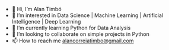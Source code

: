 - 👋 Hi, I’m Alan Timbó
- 👀 I’m interested in Data Science | Machine Learning | Artificial Intelligence | Deep Learning
- 🌱 I’m currently learning Python for Data Analysis
- 💞️ I’m looking to collaborate on simple projects in Python
- 📫 How to reach me alancorreiatimbo@gmail.com

<!---
alantimb/alantimb is a ✨ special ✨ repository because its `README.md` (this file) appears on your GitHub profile.
You can click the Preview link to take a look at your changes.
--->
